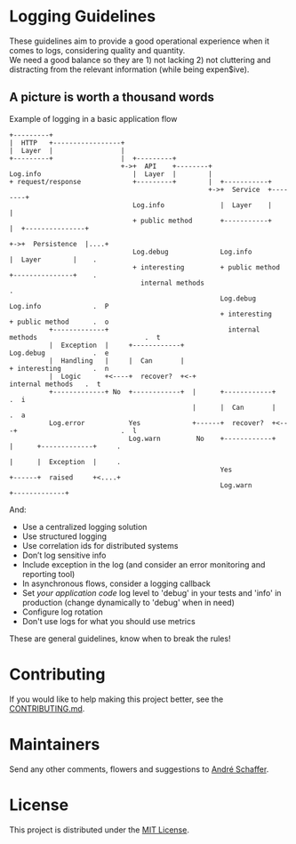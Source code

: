 # Logging Guidelines

These guidelines aim to provide a good operational experience when it comes to logs, considering quality and quantity.  
We need a good balance so they are 1) not lacking 2) not cluttering and distracting from the relevant information (while being expen$ive).

## A picture is worth a thousand words
Example of logging in a basic application flow


    +---------+
    |  HTTP   +-----------------+
    |  Layer  |                 |
    +---------+                 |  +---------+
                                +->+  API    +--------+
    Log.info                       |  Layer  |        |
    + request/response             +---------+        |  +-----------+
                                                      +->+  Service  +--------+
                                   Log.info              |  Layer    |        |
                                   + public method       +-----------+        |  +---------------+
                                                                              +->+  Persistence  |....+
                                   Log.debug             Log.info                |  Layer        |    .
                                   + interesting         + public method         +---------------+    .
                                     internal methods                                                 .
                                                         Log.debug               Log.info             .  P
                                                         + interesting           + public method      .  o
              +-------------+                              internal methods                           .  t
              |  Exception  |     +------------+                                 Log.debug            .  e
              |  Handling   |     |  Can       |                                 + interesting        .  n
              |  Logic      +<----+  recover?  +<-+                                internal methods   .  t
              +-------------+ No  +------------+  |      +------------+                               .  i
                                                  |      |  Can       |                               .  a
              Log.error           Yes             +------+  recover?  +<---+                          .  l
                                  Log.warn         No    +------------+    |      +-------------+     .
                                                                           |      |  Exception  |     .
                                                         Yes               +------+  raised     +<....+
                                                         Log.warn                 +-------------+


And:
* Use a centralized logging solution
* Use structured logging
* Use correlation ids for distributed systems
* Don’t log sensitive info
* Include exception in the log (and consider an error monitoring and reporting tool)
* In asynchronous flows, consider a logging callback
* Set _your application code_ log level to 'debug' in your tests and 'info' in production (change dynamically to 'debug' when in need)
* Configure log rotation
* Don't use logs for what you should use metrics

These are general guidelines, know when to break the rules!

# Contributing
If you would like to help making this project better, see the [CONTRIBUTING.md](CONTRIBUTING.md).  

# Maintainers
Send any other comments, flowers and suggestions to [André Schaffer](https://github.com/andreschaffer).

# License
This project is distributed under the [MIT License](LICENSE).
